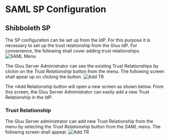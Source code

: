 # SAML SP Configuration

## Shibboleth SP

The SP configuration can be set up from the IdP. For this purpose it is necessary to set up the trust relationship from the Gluu IdP. For convenience, the following shall cover adding trust relationships.
![SAML Menu](https://raw.githubusercontent.com/GluuFederation/docs/master/sources/img/SAMLTrustRelationships/admin_saml_menu.png)

The Gluu Server Administrator can see the existing Trust Relationships by clickin on the *Trust Relationship* button from the menu. The following screen shall apear up on clicking the button.
![Add TR](https://raw.githubusercontent.com/GluuFederation/docs/master/sources/img/oxTrust/admin_saml_create.png)

The *Add Relationship button will open a new screen as shown below. From this screen, the Gluu Server Administrator can easily add a new Trust Relationship in the IdP.

### Trust Relationship
The Gluu Server administrator can add new Trust Relationship from the menu by selecting the *Trust Relationship* button from the *SAML* menu. The following screen shall appear.
![Add TR](https://raw.githubusercontent.com/GluuFederation/docs/master/sources/img/SAMLTrustRelationships/admin_saml_newTR.png)

## 

